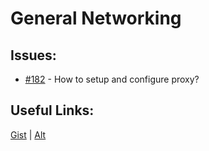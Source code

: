 [gist]:https://gist.github.com/anonhostpi/97d4bb3e9535c92b8173fae704b76264#file-_topics-0016-sysadmin-networking-md
[source]:https://github.com/anonhostpi/AUTOGPT.TRACKERS/blob/main/TOPICS/0016.SYSADMIN/NETWORKING.md
# General Networking
## Issues:
- [#182][182] - How to setup and configure proxy?

## Useful Links:
[Gist][gist] | [Alt][source]

[182]:https://github.com/Significant-Gravitas/Auto-GPT/issues/182